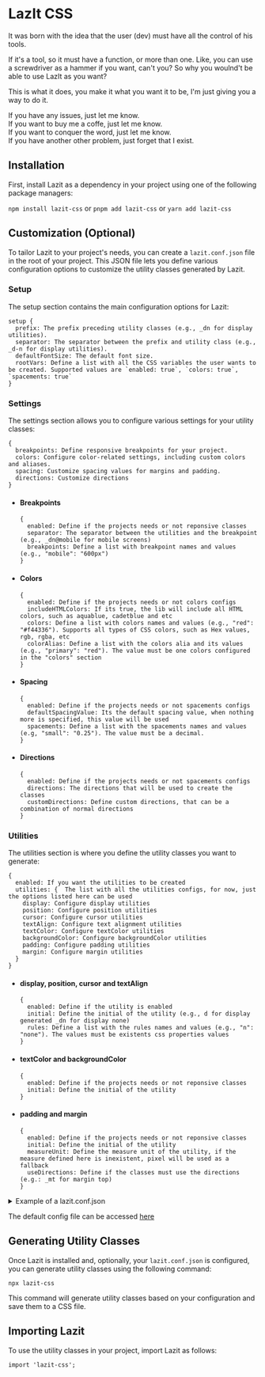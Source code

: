 # LazIt CSS

It was born with the idea that the user (dev) must have all the control of his tools.

If it's a tool, so it must have a function, or more than one. Like, you can use a screwdriver as a hammer if you want, can't you? So why you woulnd't be able to use LazIt as you want?

This is what it does, you make it what you want it to be, I'm just giving you a way to do it.

If you have any issues, just let me know.  
If you want to buy me a coffe, just let me know.  
If you want to conquer the word, just let me know.  
If you have another other problem, just forget that I exist.

## Installation

First, install Lazit as a dependency in your project using one of the following package managers:

`npm install lazit-css` or `pnpm add lazit-css` or `yarn add lazit-css`

## Customization (Optional)

To tailor Lazit to your project's needs, you can create a `lazit.conf.json` file in the root of your project. This JSON file lets you define various configuration options to customize the utility classes generated by Lazit.

### Setup

The setup section contains the main configuration options for Lazit:

    setup {
      prefix: The prefix preceding utility classes (e.g., _dn for display utilities).
      separator: The separator between the prefix and utility class (e.g., _d-n for display utilities).
      defaultFontSize: The default font size.
      rootVars: Define a list with all the CSS variables the user wants to be created. Supported values are `enabled: true`, `colors: true`, `spacements: true`
    }

### Settings

The settings section allows you to configure various settings for your utility classes:

    {
      breakpoints: Define responsive breakpoints for your project.
      colors: Configure color-related settings, including custom colors and aliases.
      spacing: Customize spacing values for margins and padding.
      directions: Customize directions
    }

- #### Breakpoints

  ```
  {
    enabled: Define if the projects needs or not reponsive classes
    separator: The separator between the utilities and the breakpoint (e.g., _dn@mobile for mobile screens)
    breakpoints: Define a list with breakpoint names and values (e.g., "mobile": "600px")
  }
  ```

- #### Colors

  ```
  {
    enabled: Define if the projects needs or not colors configs
    includeHTMLColors: If its true, the lib will include all HTML colors, such as aquablue, cadetblue and etc
    colors: Define a list with colors names and values (e.g., "red": "#f44336"). Supports all types of CSS colors, such as Hex values, rgb, rgba, etc
    colorAlias: Define a list with the colors alia and its values (e.g., "primary": "red"). The value must be one colors configured in the "colors" section
  }
  ```

- #### Spacing

  ```
  {
    enabled: Define if the projects needs or not spacements configs
    defaultSpacingValue: Its the default spacing value, when nothing more is specified, this value will be used
    spacements: Define a list with the spacements names and values (e.g, "small": "0.25"). The value must be a decimal.
  }
  ```

- #### Directions

  ```
  {
    enabled: Define if the projects needs or not spacements configs
    directions: The directions that will be used to create the classes
    customDirections: Define custom directions, that can be a combination of normal directions
  }
  ```

### Utilities

The utilities section is where you define the utility classes you want to generate:

    {
      enabled: If you want the utilities to be created
      utilities: {  The list with all the utilities configs, for now, just the options listed here can be used
        display: Configure display utilities
        position: Configure position utilities
        cursor: Configure cursor utilities
        textAlign: Configure text alignment utilities
        textColor: Configure textColor utilities
        backgroundColor: Configure backgroundColor utilities
        padding: Configure padding utilities
        margin: Configure margin utilities
      }
    }

- #### display, position, cursor and textAlign

  ```
  {
    enabled: Define if the utility is enabled
    initial: Define the initial of the utility (e.g., d for display generated _dn for display none)
    rules: Define a list with the rules names and values (e.g., "n": "none"). The values must be existents css properties values
  }
  ```

- #### textColor and backgroundColor

  ```
  {
    enabled: Define if the projects needs or not reponsive classes
    initial: Define the initial of the utility
  }
  ```

- #### padding and margin

  ```
  {
    enabled: Define if the projects needs or not reponsive classes
    initial: Define the initial of the utility
    measureUnit: Define the measure unit of the utility, if the measure defined here is inexistent, pixel will be used as a fallback
    useDirections: Define if the classes must use the directions (e.g.: _mt for margin top)
  }
  ```

<details>
  <summary>Example of a lazit.conf.json</summary>

```
{
  "setup": {
    "prefix": "",
    "separator": "-",
    "defaultFontSize": "16px",
    "rootVars": {
      "enabled": true,
      "colors": true,
      "spacements": true
    }
  },
  "settings": {
    "breakpoints": {
      "enabled": true,
      "breakpoints": {
        "mobile": "600px"
      },
      "separator": "@"
    },
    "colors": {
      "enabled": true,
      "includeHTMLColors": true,
      "colors": {
        "red": "#f00",
        "blue": "#00f"
      },
      "colorAlias": {
        "primary": "red"
      }
    },
    "spacing": {
      "enabled": true,
      "defaultSpacingValue": "8px",
      "spacements": {
        "small": "0.25"
      }
    }
  },
  "utilities": {
    "enabled": true,
    "utilities": {
      "display": {
        "enabled": true,
        "initial": "",
        "rules": {
          "n": "none"
        }
      },
      "position": {
        "enabled": true,
        "initial": "",
        "rules": {
          "r": "relative"
        }
      },
      "cursor": {
        "enabled": true,
        "initial": "",
        "rules": {
          "p": "pointer"
        }
      },
      "textColor": {
        "enabled": true,
        "initial": "c",
      },
      "backgroundColor": {
        "enabled": true,
        "initial": "bg",
      },
      "padding": {
        "enabled": true,
        "initial": "p",
        "measureUnit": "px"
      },
      "margin": {
        "enabled": true,
        "initial": "m",
        "measureUnit": "px"
      }
    }
  }
}
```
</details>

The default config file can be accessed [here](https://github.com/ToMattBan/Lazit_CSS/blob/main/build/lazit_default.conf.json)

## Generating Utility Classes

Once Lazit is installed and, optionally, your `lazit.conf.json` is configured, you can generate utility classes using the following command:

`npx lazit-css`

This command will generate utility classes based on your configuration and save them to a CSS file.

## Importing Lazit

To use the utility classes in your project, import Lazit as follows:

`import 'lazit-css';`
